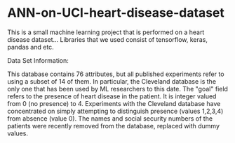 # ANN-on-UCI-heart-disease-dataset

This is a small machine learning project that is performed on a heart disease dataset...
Libraries that we used consist of tensorflow, keras, pandas and etc.


Data Set Information:

This database contains 76 attributes, but all published experiments refer to using a subset of 14 of them. In particular, 
the Cleveland database is the only one that has been used by ML researchers to this date. 
The "goal" field refers to the presence of heart disease in the patient. It is integer valued from 0 (no presence) to 4. 
Experiments with the Cleveland database have concentrated on simply attempting to distinguish presence (values 1,2,3,4) from absence (value 0).
The names and social security numbers of the patients were recently removed from the database, replaced with dummy values.

